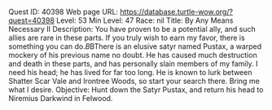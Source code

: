 Quest ID: 40398
Web page URL: https://database.turtle-wow.org/?quest=40398
Level: 53
Min Level: 47
Race: nil
Title: By Any Means Necessary II
Description: You have proven to be a potential ally, and such allies are rare in these parts. If you truly wish to earn my favor, there is something you can do.$B$BThere is an elusive satyr named Pustax, a warped mockery of his previous name no doubt. He has caused much destruction and death in these parts, and has personally slain members of my family. I need his head; he has lived for far too long. He is known to lurk between Shatter Scar Vale and Irontree Woods, so start your search there. Bring me what I desire.
Objective: Hunt down the Satyr Pustax, and return his head to Niremius Darkwind in Felwood.
